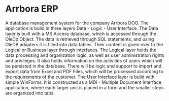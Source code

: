 # Arrbora ERP
A database management system for the company Arrbora DOO. The application is build in three layers Data - Logic - User Interface. 
The Data layer is built with a MS Access database, which is accessed through the OleDb Object. The data is retrieved through SQL statements, and using OleDB adapters it is filled into data tables. Their content is given over to the Logical or Business layer through interfaces.
The Logical layer holds the data processing and organization logic, as well as user administration rights and privileges. It also holds information on the activities of users which will be persisted in the database. There will be logic and support to import and export data from Excel and PDF Files, which will be processed according to the requirements of the customer.
The User Interface layer is build with simple WinForms. It is constructed as a MDI - Multiple Document Interface application, where each larger unit is placed in a form and the smaller steps are organized into tabs. 
